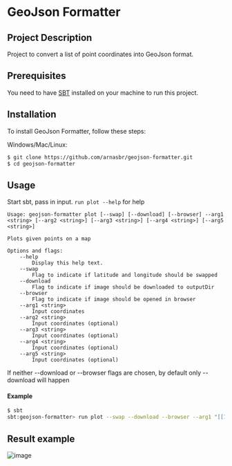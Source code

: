 # GeoJson Formatter

## Project Description

Project to convert a list of point coordinates into GeoJson format.

## Prerequisites
You need to have [SBT](https://www.scala-sbt.org/download.html) installed on your machine to run this project.

## Installation

To install GeoJson Formatter, follow these steps:

Windows/Mac/Linux:

```bash
$ git clone https://github.com/arnasbr/geojson-formatter.git
$ cd geojson-formatter
```

## Usage
Start sbt, pass in input. `run plot --help` for help

```
Usage: geojson-formatter plot [--swap] [--download] [--browser] --arg1 <string> [--arg2 <string>] [--arg3 <string>] [--arg4 <string>] [--arg5 <string>]

Plots given points on a map

Options and flags:
    --help
        Display this help text.
    --swap
        Flag to indicate if latitude and longitude should be swapped
    --download
        Flag to indicate if image should be downloaded to outputDir
    --browser
        Flag to indicate if image should be opened in browser
    --arg1 <string>
        Input coordinates
    --arg2 <string>
        Input coordinates (optional)
    --arg3 <string>
        Input coordinates (optional)
    --arg4 <string>
        Input coordinates (optional)
    --arg5 <string>
        Input coordinates (optional)
```

If neither --download or --browser flags are chosen, by default only --download will happen

#### Example
```bash
$ sbt
sbt:geojson-formatter> run plot --swap --download --browser --arg1 "[[12.4324, 21.23123], [12.5324, 21.23123]]" --arg2 "[[13.4324, 21.23123], [13.5324, 21.23123]]"
```

## Result example

![image](https://github.com/arnasbr/geojsonFormatter/assets/140691866/2cc9d5ae-46f5-4c3b-9db3-0776b12db80f)
